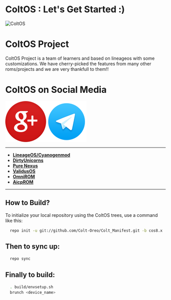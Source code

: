 ColtOS : Let's Get Started :)
=============================

![ColtOS](https://github.com/Colt-Oreo/Colt_Manifest/blob/cos8.x/coltspray.gif)

ColtOS Project
===============
ColtOS Project is a team of learners and based on lineageos with some customizations.
We have cherry-picked the features from many 
other roms/projects and we are very thankfull to them!!

ColtOS on Social Media
======================
[![](https://github.com/ColtOS/manifest/blob/cos7.x/gplus.png)](https://plus.google.com/u/2/communities/102067248475500399675)[![](https://github.com/ColtOS/manifest/blob/cos7.x/telegram.png)](https://t.me/ColtChatBox)

-------
* [**LineageOS/Cyanogenmod**](https://github.com/LineageOS)
* [**DirtyUnicorns**](https://github.com/DirtyUnicorns)
* [**Pure Nexus**](https://github.com/PureNexusProject)
* [**ValidusOS**](https://github.com/ValidusOS)
* [**OmniROM**](https://github.com/omnirom/)
* [**AicpROM**](https://github.com/AICP/)
-------

How to Build?
-------------

To initialize your local repository using the ColtOS trees, use a 
command like this:

```bash
  repo init -u git://github.com/Colt-Oreo/Colt_Manifest.git -b cos8.x
```
  
Then to sync up:
----------------

```bash
  repo sync
```
Finally to build:
-----------------

```bash
  . build/envsetup.sh
  brunch <device_name>
```
